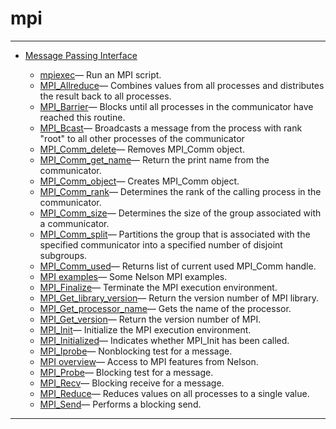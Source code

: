 <!DOCTYPE html PUBLIC "-//W3C//DTD XHTML 1.0 Strict//EN"
"http://www.w3.org/TR/xhtml1/DTD/xhtml1-strict.dtd">
<head>
<html xmlns = "http://www.w3.org/1999/xhtml">
<meta name="generator" content=
"HTML Generated by Nelson"/>
<title>mpi</title>
</head>

<body>
<body>
<h1 class = "refname">mpi</h1>
<hr/>

<div>
<ul>
<li><a href = "chapter_mpi.md" class = "chapter">Message Passing Interface</a></li>
<ul class = "list-chapter">
<li><a href = mpiexec.md class = "refentry">mpiexec</a>&mdash; <span class = "refentry-description">Run an MPI script.</span></li>
<li><a href = MPI_Allreduce.md class = "refentry">MPI_Allreduce</a>&mdash; <span class = "refentry-description">Combines values from all processes and distributes the result back to all processes.</span></li>
<li><a href = MPI_Barrier.md class = "refentry">MPI_Barrier</a>&mdash; <span class = "refentry-description">Blocks until all processes in the communicator have reached this routine.</span></li>
<li><a href = MPI_Bcast.md class = "refentry">MPI_Bcast</a>&mdash; <span class = "refentry-description">Broadcasts a message from the process with rank "root" to all other processes of the communicator</span></li>
<li><a href = MPI_Comm_delete.md class = "refentry">MPI_Comm_delete</a>&mdash; <span class = "refentry-description">Removes MPI_Comm object.</span></li>
<li><a href = MPI_Comm_get_name.md class = "refentry">MPI_Comm_get_name</a>&mdash; <span class = "refentry-description">Return the print name from the communicator.</span></li>
<li><a href = MPI_Comm_object.md class = "refentry">MPI_Comm_object</a>&mdash; <span class = "refentry-description">Creates MPI_Comm object.</span></li>
<li><a href = MPI_Comm_rank.md class = "refentry">MPI_Comm_rank</a>&mdash; <span class = "refentry-description">Determines the rank of the calling process in the communicator.</span></li>
<li><a href = MPI_Comm_size.md class = "refentry">MPI_Comm_size</a>&mdash; <span class = "refentry-description">Determines the size of the group associated with a communicator.</span></li>
<li><a href = MPI_Comm_split.md class = "refentry">MPI_Comm_split</a>&mdash; <span class = "refentry-description">Partitions the group that is associated with the specified communicator into a specified number of disjoint subgroups.</span></li>
<li><a href = MPI_Comm_used.md class = "refentry">MPI_Comm_used</a>&mdash; <span class = "refentry-description">Returns list of current used MPI_Comm handle.</span></li>
<li><a href = MPI_examples.md class = "refentry">MPI examples</a>&mdash; <span class = "refentry-description">Some Nelson MPI examples.</span></li>
<li><a href = MPI_Finalize.md class = "refentry">MPI_Finalize</a>&mdash; <span class = "refentry-description">Terminate the MPI execution environment.</span></li>
<li><a href = MPI_Get_library_version.md class = "refentry">MPI_Get_library_version</a>&mdash; <span class = "refentry-description">Return the version number of MPI library.</span></li>
<li><a href = MPI_Get_processor_name.md class = "refentry">MPI_Get_processor_name</a>&mdash; <span class = "refentry-description">Gets the name of the processor.</span></li>
<li><a href = MPI_Get_version.md class = "refentry">MPI_Get_version</a>&mdash; <span class = "refentry-description">Return the version number of MPI.</span></li>
<li><a href = MPI_Init.md class = "refentry">MPI_Init</a>&mdash; <span class = "refentry-description">Initialize the MPI execution environment.</span></li>
<li><a href = MPI_Initialized.md class = "refentry">MPI_Initialized</a>&mdash; <span class = "refentry-description">Indicates whether MPI_Init has been called.</span></li>
<li><a href = MPI_Iprobe.md class = "refentry">MPI_Iprobe</a>&mdash; <span class = "refentry-description">Nonblocking test for a message.</span></li>
<li><a href = MPI_overview.md class = "refentry">MPI overview</a>&mdash; <span class = "refentry-description">Access to MPI features from Nelson.</span></li>
<li><a href = MPI_Probe.md class = "refentry">MPI_Probe</a>&mdash; <span class = "refentry-description">Blocking test for a message.</span></li>
<li><a href = MPI_Recv.md class = "refentry">MPI_Recv</a>&mdash; <span class = "refentry-description">Blocking receive for a message.</span></li>
<li><a href = MPI_Reduce.md class = "refentry">MPI_Reduce</a>&mdash; <span class = "refentry-description">Reduces values on all processes to a single value.</span></li>
<li><a href = MPI_Send.md class = "refentry">MPI_Send</a>&mdash; <span class = "refentry-description">Performs a blocking send.</span></li>
</ul>
</ul>
</div>
<hr/>

</body>
</html>


